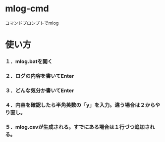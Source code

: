 # mlog-cmd
コマンドプロンプトでmlog

# 使い方
### １．mlog.batを開く
### ２．ログの内容を書いてEnter
### ３．どんな気分か書いてEnter
### ４．内容を確認したら半角英数の「y」を入力。違う場合は２からやり直し。
### ５．mlog.csvが生成される。すでにある場合は１行づつ追加される。
